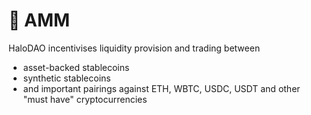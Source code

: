 # 🔁 AMM

HaloDAO incentivises liquidity provision and trading between

* asset-backed stablecoins
* synthetic stablecoins
* and important pairings against ETH, WBTC, USDC, USDT and other "must have" cryptocurrencies





